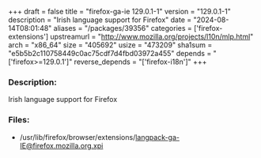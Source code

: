 +++
draft = false
title = "firefox-ga-ie 129.0.1-1"
version = "129.0.1-1"
description = "Irish language support for Firefox"
date = "2024-08-14T08:01:48"
aliases = "/packages/39356"
categories = ['firefox-extensions']
upstreamurl = "http://www.mozilla.org/projects/l10n/mlp.html"
arch = "x86_64"
size = "405692"
usize = "473209"
sha1sum = "e5b5b2c110758449c0ac75cdf7d4fbd03972a455"
depends = "['firefox>=129.0.1']"
reverse_depends = "['firefox-i18n']"
+++
### Description: 
Irish language support for Firefox

### Files: 
* /usr/lib/firefox/browser/extensions/langpack-ga-IE@firefox.mozilla.org.xpi
